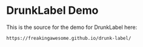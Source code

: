 # DrunkLabel Demo

This is the source for the demo for DrunkLabel here:

    https://freakingawesome.github.io/drunk-label/
